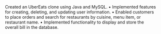Created an UberEats clone using Java and MySQL.
• Implemented features for creating, deleting, and updating user information.
• Enabled customers to place orders and search for restaurants by cuisine, menu item, or
restaurant name.
• Implemented functionality to display and store the overall bill in the database.
